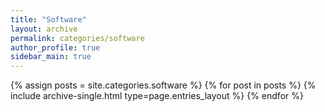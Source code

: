 ```yaml
---
title: "Software"
layout: archive
permalink: categories/software
author_profile: true
sidebar_main: true
---
```


{% assign posts = site.categories.software %}
{% for post in posts %} {% include archive-single.html type=page.entries_layout %} {% endfor %}